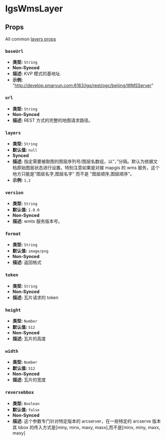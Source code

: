 # IgsWmsLayer

## Props

All common [layers props](/zh/api/Layers/README.md#props)

### `baseUrl`

- **类型:** `String`
- **Non-Synced**
- **描述:** KVP 模式的基地址.
- **示例:** "http://develop.smaryun.com:6163/igs/rest/ogc/beijing/WMSServer"

### `url`

- **类型:** `String`
- **Non-Synced**
- **描述:** REST 方式的完整的地图请求路径。

### `layers`

- **类型:** `String`
- **默认值:** `null`
- **Synced**
- **描述:** 指定需要被取图的图层序列号/图层名数组，以“，”分隔。默认为依据文档原始图层状态进行设置。特别注意如果是对接 mapgis 的 wms 服务，这个地方只能是"图层名字,图层名字" 而不是 "图层顺序,图层顺序"。
- **示例:** `1,2`

### `version`

- **类型:** `String`
- **默认值:** `1.0.0`
- **Non-Synced**
- **描述:** wmts 服务版本号。

### `format`

- **类型:** `String`
- **默认值:** `image/png`
- **Non-Synced**
- **描述:** 返回格式

### `token`

- **类型:** `String`
- **Non-Synced**
- **描述:** 瓦片请求的 token

### `height`

- **类型:** `Number`
- **默认值:** `512`
- **Non-Synced**
- **描述:** 瓦片的高度

### `width`

- **类型:** `Number`
- **默认值:** `512`
- **Non-Synced**
- **描述:** 瓦片的宽度

### `reversebbox`

- **类型:** `Boolean`
- **默认值:** `false`
- **Non-Synced**
- **描述:** 这个参数专门针对特定版本的 arcserver，在一些特定的 arcserve 版本其 bbox 的传入方式是[miny, minx, maxy, maxx],而不是[minx, miny, maxx, maxy]
